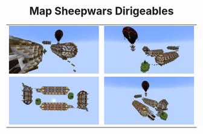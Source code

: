 <h1 align="center">Map Sheepwars Dirigeables</h1>

<table align="center">
  <tr>
    <td>
      <div align="center">
        <img src="./screenshots/dirigeables1.jpg" width="500" alt="Image 1">
      </div>
    </td>
    <td>
      <div align="center">
        <img src="./screenshots/dirigeables2.jpg" width="500" alt="Image 2">
      </div>
    </td>
  </tr>
  <tr>
    <td>
      <div align="center">
        <img src="./screenshots/dirigeables3.jpg" width="500" alt="Image 3">
      </div>
    </td>
    <td>
      <div align="center">
        <img src="./screenshots/dirigeables4.jpg" width="500" alt="Image 4">
      </div>
    </td>
  </tr>
</table>
